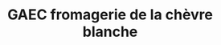 ---
title: "GAEC fromagerie de la chèvre blanche"
url: /bouyon/gaec-fromagerie-de-la-chevre-blanche/
shop: ferme
---